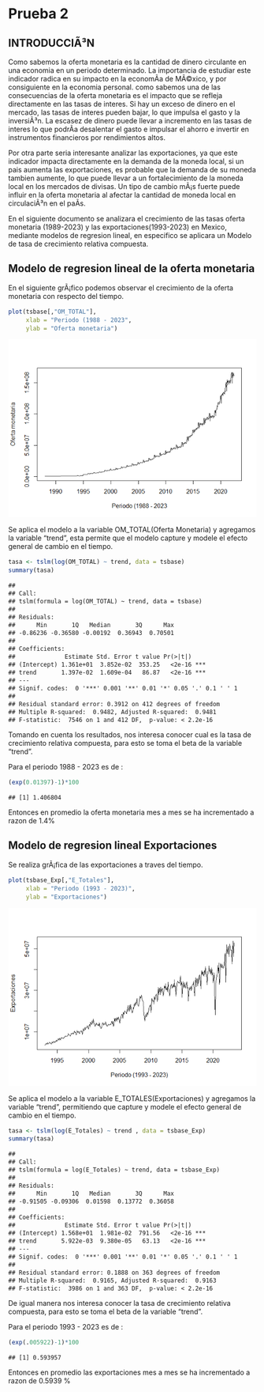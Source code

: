 Prueba 2
================

## INTRODUCCIÃ³N

Como sabemos la oferta monetaria es la cantidad de dinero circulante en
una economia en un periodo determinado. La importancia de estudiar este
indicador radica en su impacto en la economÃ­a de MÃ©xico, y por
consiguiente en la economia personal. como sabemos una de las
consecuencias de la oferta monetaria es el impacto que se refleja
directamente en las tasas de interes. Si hay un exceso de dinero en el
mercado, las tasas de interes pueden bajar, lo que impulsa el gasto y la
inversiÃ³n. La escasez de dinero puede llevar a incremento en las tasas
de interes lo que podrÃ­a desalentar el gasto e impulsar el ahorro e
invertir en instrumentos financieros por rendimientos altos.

Por otra parte seria interesante analizar las exportaciones, ya que este
indicador impacta directamente en la demanda de la moneda local, si un
pais aumenta las exportaciones, es probable que la demanda de su moneda
tambien aumente, lo que puede llevar a un fortalecimiento de la moneda
local en los mercados de divisas. Un tipo de cambio mÃ¡s fuerte puede
influir en la oferta monetaria al afectar la cantidad de moneda local en
circulaciÃ³n en el paÃ­s.

En el siguiente documento se analizara el crecimiento de las tasas
oferta monetaria (1989-2023) y las exportaciones(1993-2023) en Mexico,
mediante modelos de regresion lineal, en especifico se aplicara un
Modelo de tasa de crecimiento relativa compuesta.

## Modelo de regresion lineal de la oferta monetaria

En el siguiente grÃ¡fico podemos observar el crecimiento de la oferta
monetaria con respecto del tiempo.

``` r
plot(tsbase[,"OM_TOTAL"],
     xlab = "Periodo (1988 - 2023",
     ylab = "Oferta monetaria")
```

![](Prueba-2_files/figure-gfm/Grafica%20Oferta%20Monetaria-1.png)<!-- -->

Se aplica el modelo a la variable OM_TOTAL(Oferta Monetaria) y agregamos
la variable “trend”, esta permite que el modelo capture y modele el
efecto general de cambio en el tiempo.

``` r
tasa <- tslm(log(OM_TOTAL) ~ trend, data = tsbase) 
summary(tasa)
```

    ## 
    ## Call:
    ## tslm(formula = log(OM_TOTAL) ~ trend, data = tsbase)
    ## 
    ## Residuals:
    ##      Min       1Q   Median       3Q      Max 
    ## -0.86236 -0.36580 -0.00192  0.36943  0.70501 
    ## 
    ## Coefficients:
    ##              Estimate Std. Error t value Pr(>|t|)    
    ## (Intercept) 1.361e+01  3.852e-02  353.25   <2e-16 ***
    ## trend       1.397e-02  1.609e-04   86.87   <2e-16 ***
    ## ---
    ## Signif. codes:  0 '***' 0.001 '**' 0.01 '*' 0.05 '.' 0.1 ' ' 1
    ## 
    ## Residual standard error: 0.3912 on 412 degrees of freedom
    ## Multiple R-squared:  0.9482, Adjusted R-squared:  0.9481 
    ## F-statistic:  7546 on 1 and 412 DF,  p-value: < 2.2e-16

Tomando en cuenta los resultados, nos interesa conocer cual es la tasa
de crecimiento relativa compuesta, para esto se toma el beta de la
variable “trend”.

Para el periodo 1988 - 2023 es de :

``` r
(exp(0.01397)-1)*100
```

    ## [1] 1.406804

Entonces en promedio la oferta monetaria mes a mes se ha incrementado a
razon de 1.4%

## Modelo de regresion lineal Exportaciones

Se realiza grÃ¡fica de las exportaciones a traves del tiempo.

``` r
plot(tsbase_Exp[,"E_Totales"],
     xlab = "Periodo (1993 - 2023)",
     ylab = "Exportaciones")
```

![](Prueba-2_files/figure-gfm/Grafica%20Exportaciones-1.png)<!-- -->

Se aplica el modelo a la variable E_TOTALES(Exportaciones) y agregamos
la variable “trend”, permitiendo que capture y modele el efecto general
de cambio en el tiempo.

``` r
tasa <- tslm(log(E_Totales) ~ trend , data = tsbase_Exp) 
summary(tasa)
```

    ## 
    ## Call:
    ## tslm(formula = log(E_Totales) ~ trend, data = tsbase_Exp)
    ## 
    ## Residuals:
    ##      Min       1Q   Median       3Q      Max 
    ## -0.91505 -0.09306  0.01598  0.13772  0.36058 
    ## 
    ## Coefficients:
    ##              Estimate Std. Error t value Pr(>|t|)    
    ## (Intercept) 1.568e+01  1.981e-02  791.56   <2e-16 ***
    ## trend       5.922e-03  9.380e-05   63.13   <2e-16 ***
    ## ---
    ## Signif. codes:  0 '***' 0.001 '**' 0.01 '*' 0.05 '.' 0.1 ' ' 1
    ## 
    ## Residual standard error: 0.1888 on 363 degrees of freedom
    ## Multiple R-squared:  0.9165, Adjusted R-squared:  0.9163 
    ## F-statistic:  3986 on 1 and 363 DF,  p-value: < 2.2e-16

De igual manera nos interesa conocer la tasa de crecimiento relativa
compuesta, para esto se toma el beta de la variable “trend”.

Para el periodo 1993 - 2023 es de :

``` r
(exp(.005922)-1)*100
```

    ## [1] 0.593957

Entonces en promedio las exportaciones mes a mes se ha incrementado a
razon de 0.5939 %
